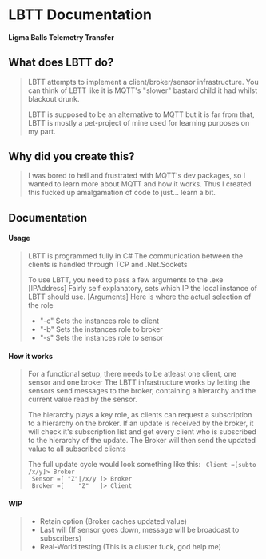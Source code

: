 # LBTT Documentation
#### Ligma Balls Telemetry Transfer

## What does LBTT do?
> LBTT attempts to implement a client/broker/sensor infrastructure.
> You can think of LBTT like it is MQTT's "slower" bastard child it had whilst blackout drunk.
> 
> LBTT is supposed to be an alternative to MQTT but it is far from that, LBTT is mostly a pet-project of mine used for learning purposes on my part.

## Why did you create this?
> I was bored to hell and frustrated with MQTT's dev packages, so I wanted to learn more about MQTT and how it works.
> Thus I created this fucked up amalgamation of code to just... learn a bit.

## Documentation
#### Usage
> LBTT is programmed fully in C#
> The communication between the clients is handled through TCP and .Net.Sockets
>
> To use LBTT, you need to pass a few arguments to the .exe
> [IPAddress] Fairly self explanatory, sets which IP the local instance of LBTT should use.
> [Arguments] Here is where the actual selection of the role 
> * "-c" Sets the instances role to client
> * "-b" Sets the instances role to broker
> * "-s" Sets the instances role to sensor

#### How it works
> For a functional setup, there needs to be atleast one client, one sensor and one broker
> The LBTT infrastructure works by letting the sensors send messages to the broker, containing a hierarchy and the current value read by the sensor.
> 
> The hierarchy plays a key role, as clients can request a subscription to a hierarchy on the broker.
> If an update is received by the broker, it will check it's subscription list and get every client who is subscribed to the hierarchy of the update.
> The Broker will then send the updated value to all subscribed clients
>
> The full update cycle would look something like this:
> ``` Client =[subto /x/y]> Broker```<br/>
> ``` Sensor =[ "Z"|/x/y ]> Broker```<br/>
> ``` Broker =[    "Z"   ]> Client```<br/>

#### WIP
> * Retain option (Broker caches updated value)
> * Last will (If sensor goes down, message will be broadcast to subscribers)
> * Real-World testing (This is a cluster fuck, god help me)
